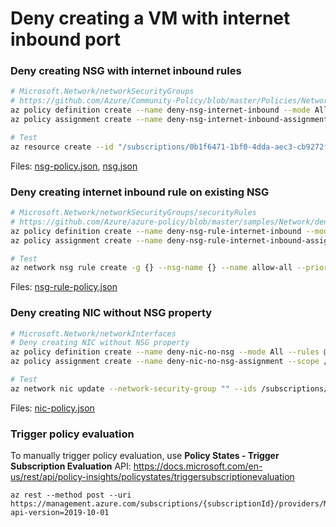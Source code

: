 # Deny creating a VM with internet inbound port

### Deny creating NSG with internet inbound rules

```sh
# Microsoft.Network/networkSecurityGroups
# https://github.com/Azure/Community-Policy/blob/master/Policies/Network/block-nsg-creations-updates/azurepolicy.rules.json
az policy definition create --name deny-nsg-internet-inbound --mode All --rules @nsg-policy.json
az policy assignment create --name deny-nsg-internet-inbound-assignment --scope /subscriptions/0b1f6471-1bf0-4dda-aec3-cb9272f09590 --policy deny-nsg-internet-inbound

# Test
az resource create --id "/subscriptions/0b1f6471-1bf0-4dda-aec3-cb9272f09590/resourceGroups/{}/providers/Microsoft.Network/networkSecurityGroups/{}" --location eastasia --properties @nsg.json
```

Files: [nsg-policy.json](nsg-policy.json), [nsg.json](nsg.json)

### Deny creating internet inbound rule on existing NSG

```sh
# Microsoft.Network/networkSecurityGroups/securityRules
# https://github.com/Azure/azure-policy/blob/master/samples/Network/deny-nsg-inbound-allow-all/azurepolicy.json
az policy definition create --name deny-nsg-rule-internet-inbound --mode All --rules @nsg-rule-policy.json
az policy assignment create --name deny-nsg-rule-internet-inbound-assignment --scope /subscriptions/0b1f6471-1bf0-4dda-aec3-cb9272f09590 --policy deny-nsg-rule-internet-inbound

# Test
az network nsg rule create -g {} --nsg-name {} --name allow-all --priority 100 --direction Inbound --source-address-prefixes "*" --destination-port-ranges 22
```

Files: [nsg-rule-policy.json](nsg-rule-policy.json)

### Deny creating NIC without NSG property

```sh
# Microsoft.Network/networkInterfaces
# Deny creating NIC without NSG property
az policy definition create --name deny-nic-no-nsg --mode All --rules @nic-policy.json
az policy assignment create --name deny-nic-no-nsg-assignment --scope /subscriptions/0b1f6471-1bf0-4dda-aec3-cb9272f09590 --policy deny-nic-no-nsg

# Test
az network nic update --network-security-group "" --ids /subscriptions/0b1f6471-1bf0-4dda-aec3-cb9272f09590/resourceGroups/{}/providers/Microsoft.Network/networkInterfaces/{}
```

Files: [nic-policy.json](nic-policy.json)

### Trigger policy evaluation

To manually trigger policy evaluation, use **Policy States - Trigger Subscription Evaluation** API: https://docs.microsoft.com/en-us/rest/api/policy-insights/policystates/triggersubscriptionevaluation

```
az rest --method post --uri https://management.azure.com/subscriptions/{subscriptionId}/providers/Microsoft.PolicyInsights/policyStates/latest/triggerEvaluation?api-version=2019-10-01
```